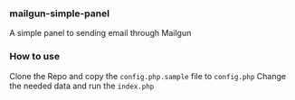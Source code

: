 ### mailgun-simple-panel
A simple panel to sending email through Mailgun

### How to use
Clone the Repo and copy the `config.php.sample` file to `config.php`
Change the needed data and run the `index.php`

